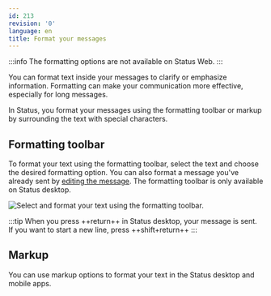 ```yaml
---
id: 213
revision: '0'
language: en
title: Format your messages
---
```


:::info
The formatting options are not available on Status Web.
:::

You can format text inside your messages to clarify or emphasize information. Formatting can make your communication more effective, especially for long messages.

In Status, you format your messages using the formatting toolbar or markup by surrounding the text with special characters.

## Formatting toolbar

To format your text using the formatting toolbar, select the text and choose the desired formatting option. You can also format a message you've already sent by [editing the message](./edit-and-delete-your-messages.md). The formatting toolbar is only available on Status desktop.

![Select and format your text using the formatting toolbar.](/assets/docs/messaging-and-web3-browser/format-your-messages/213-0-1.png)

:::tip
When you press ++return++ in Status desktop, your message is sent. If you want to start a new line, press ++shift+return++
:::

## Markup

You can use markup options to format your text in the Status desktop and mobile apps.
